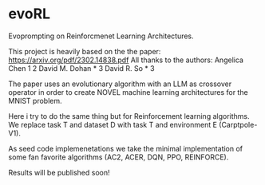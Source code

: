 # evoRL
Evoprompting on Reinforcmenet Learning Architectures. 

This project is heavily based on the the paper: https://arxiv.org/pdf/2302.14838.pdf
All thanks to the authors: Angelica Chen 1 2 David M. Dohan * 3 David R. So * 3

The paper uses an evolutionary algorithm with an LLM as crossover operator in order to create 
NOVEL machine learning architectures for the MNIST problem. 

Here i try to do the same thing but for Reinforcement learning algorithms. 
We replace task T and dataset D with task T and environment E (Carptpole-V1). 

As seed code implemenetations we take the minimal implementation of some fan favorite algorithms (AC2, ACER, DQN, PPO, REINFORCE). 

Results will be published soon!
